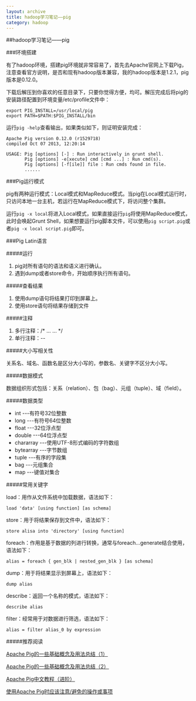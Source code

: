 ```yaml
---
layout: archive
title: hadoop学习笔记——pig
category: hadoop
---
```


##hadoop学习笔记——pig

###环境搭建

有了hadoop环境，搭建pig环境就非常容易了，首先去Apache官网上下载Pig，注意查看官方说明，是否和现有hadoop版本兼容，我的hadoop版本是1.2.1，pig版本是0.12.0。

下载后解压到你喜欢的任意目录下，只要你觉得方便，均可。解压完成后将pig的安装路径配置到环境变量/etc/profile文件中：

	export PIG_INSTALL=/usr/local/pig
	export PATH=$PATH:$PIG_INSTALL/bin

运行`pig -help`查看输出，如果类似如下，则证明安装完成：

	Apache Pig version 0.12.0 (r1529718) 
	compiled Oct 07 2013, 12:20:14
	
	USAGE: Pig [options] [-] : Run interactively in grunt shell.
	       Pig [options] -e[xecute] cmd [cmd ...] : Run cmd(s).
	       Pig [options] [-f[ile]] file : Run cmds found in file.
		   ......

###Pig运行模式

pig有两种运行模式：Local模式和MapReduce模式。当pig在Local模式运行时，只访问本地一台主机，若运行在MapReduce模式下，将访问整个集群。

运行`pig -x local`将进入Local模式，如果直接运行`pig`将使用MapReduce模式，此时会唤起Grunt Shell，如果想要运行pig脚本文件，可以使用`pig script.pig`或者`pig -x local script.pig`即可。

###Pig Latin语言

#####运行

1. pig对所有语句的语法和语义进行确认。
2. 遇到dump或者store命令，开始顺序执行所有语句。

#####查看结果

1. 使用dump语句将结果打印到屏幕上。
2. 使用store语句将结果存储到文件

#####注释

1. 多行注释：/* ... ... */
2. 单行注释：--

#####大小写相关性

关系名、域名、函数名是区分大小写的，参数名、关键字不区分大小写。

#####数据模式

数据组织形式包括：关系（relation）、包（bag）、元组（tuple）、域（field）。

#####数据类型

- int   ---有符号32位整数
- long   ---有符号64位整数
- float   ---32位浮点型
- double   ---64位浮点型
- chararray   ---使用UTF-8形式编码的字符数组
- bytearray   ---字节数组
- tuple   ---有序的字段集
- bag   ---元组集合
- map   ---键值对集合

#####常用关键字

load：用作从文件系统中加载数据，语法如下：

	load 'data' [using function] [as schema]

store：用于将结果保存到文件中，语法如下：

	store alisa into 'directory' [using function]

foreach：作用是基于数据的列进行转换，通常与foreach...generate结合使用，语法如下：

	alias = foreach { gen_blk | nested_gen_blk } [as schema]

dump：用于将结果显示到屏幕上，语法如下：

	dump alias

describe：返回一个名称的模式，语法如下：

	describe alias

filter：经常用于对数据进行筛选，语法如下：

	alias = filter alias_0 by expression

#####推荐阅读


[Apache Pig的一些基础概念及用法总结（1）](http://www.codelast.com/?p=3621)

[Apache Pig的一些基础概念及用法总结（2）](http://www.codelast.com/?p=4611)

[Apache Pig中文教程（进阶）](http://www.codelast.com/?p=4249)

[使用Apache Pig时应该注意/避免的操作或事项](http://www.codelast.com/?p=4577)
